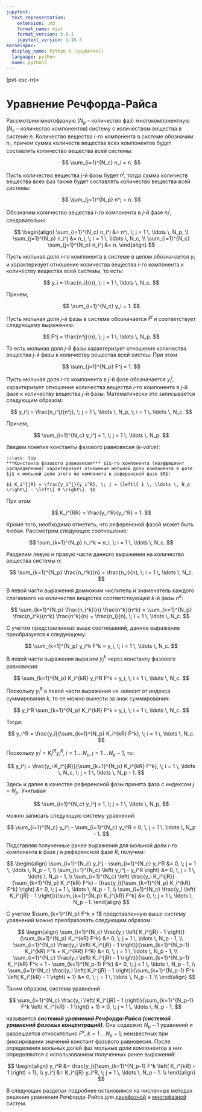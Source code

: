 ```yaml
---
jupytext:
  text_representation:
    extension: .md
    format_name: myst
    format_version: 3.0.1
    jupytext_version: 1.16.3
kernelspec:
  display_name: Python 3 (ipykernel)
  language: python
  name: python3
---
```


(pvt-esc-rr)=
# Уравнение Речфорда-Райса

Рассмотрим многофазную ($N_p$ – количество фаз) многокомпонентную ($N_c$ – количество компонентов) систему с количеством вещества в системе $n$. Количество вещества $i$-го компонента в системе обозначим $n_i$, причем сумма количеств вещества всех компонентов будет составлять количество вещества всей системы:

$$ \sum_{i=1}^{N_c} n_i = n. $$

Пусть количество вещества $j$-й фазы будет $n^j$, тогда сумма количеств вещества всех фаз также будет составлять количество вещества всей системы:

$$ \sum_{j=1}^{N_p} n^j = n. $$

Обозначим количество вещества $i$-го компонента в $j$-й фазе $n_i^j$, следовательно:

$$ \begin{align}
\sum_{i=1}^{N_c} n_i^j &= n^j, \; j = 1 \, \ldots \, N_p, \\
\sum_{j=1}^{N_p} n_i^j &= n_i, \; i = 1 \, \ldots \, N_c, \\
\sum_{i=1}^{N_c} \sum_{j=1}^{N_p} n_i^j &= n.
\end{align} $$

Пусть мольная доля $i$-го компонента в системе в целом обозначается $y_i$ и характеризует отношение количества вещества $i$-го компонента к количеству вещества всей системы, то есть:

$$ y_i = \frac{n_i}{n}, \; i = 1 \, \ldots \, N_c. $$

Причем,

$$ \sum_{i=1}^{N_c} y_i = 1. $$

Пусть мольная доля $j$-й фазы в системе обозначается $F^j$ и соответствует следующему выражению:

$$ F^j = \frac{n^j}{n}, \; j = 1 \, \ldots \, N_p. $$

То есть мольная доля $j$-й фазы характеризует отношение количества вещества $j$-й фазы к количеству вещества всей систеы. При этом

$$ \sum_{j=1}^{N_p} F^j = 1. $$

Пусть мольная доля $i$-го компонента в $j$-й фазе обозначается $y_i^j$, характеризует отношение количества вещества $i$-го компонента в $j$-й фазе к количеству вещества $j$-й фазы. Математически это записывается следующим образом:

$$ y_i^j = \frac{n_i^j}{n^j}, \; j = 1 \, \ldots \, N_p, \; i = 1 \, \ldots \, N_c. $$

Причем,

$$ \sum_{i=1}^{N_c} y_i^j = 1, \; j = 1 \, \ldots \, N_p. $$

Введем понятие константы фазового равновесия (*k-value*):

```{admonition} Определение
:class: tip
***Константа фазового равновесия*** $i$-го компонента (коэффициент распределения) характеризует отношение мольной доли компонента в фазе $j$ к мольной доли этого же компонета в референсной фазе $R$:

$$ K_i^{jR} = \frac{y_i^j}{y_i^R}, \; j = \left\{ 1 \, \ldots \, N_p \right\} - \left\{ R \right\}. $$

```

При этом

$$ K_i^{RR} = \frac{y_i^R}{y_i^R} = 1. $$

Кроме того, необходимо отметить, что референсной фазой может быть любая. Рассмотрим следующее соотношение:

$$ \sum_{k=1}^{N_p} n_i^k = n_i, \; i = 1 \, \ldots \, N_c. $$

Разделим левую и правую части данного выражения на количество вещества системы $n$:

$$ \sum_{k=1}^{N_p} \frac{n_i^k}{n} = \frac{n_i}{n}, \; i = 1 \, \ldots \, N_c. $$

В левой части выражения домножим числитель и знаменатель каждого слагаемого на количество вещества соответствующей $k$-й фазы $n^k$:

$$ \sum_{k=1}^{N_p} \frac{n_i^k}{n} \frac{n^k}{n^k} = \sum_{k=1}^{N_p} \frac{n_i^k}{n^k} \frac{n^k}{n} = \frac{n_i}{n}, \; i = 1 \, \ldots \, N_c. $$

С учетом представленных выше соотношений, данное выражение преобразуется к следующему:

$$ \sum_{k=1}^{N_p} y_i^k F^k = y_i, \; i = 1 \, \ldots \, N_c. $$

В левой части выражения выразим $y_i^k$ через константу фазового равновесия:

$$ \sum_{k=1}^{N_p} K_i^{kR} y_i^R F^k = y_i, \; i = 1 \, \ldots \, N_c. $$

Поскольку $y_i^R$ в левой части выражения не зависит от индекса суммирования $k$, то ее можно вынести за знак суммирования:

$$ y_i^R \sum_{k=1}^{N_p} K_i^{kR} F^k = y_i, \; i = 1 \, \ldots \, N_c. $$

Тогда:

$$ y_i^R = \frac{y_i}{\sum_{k=1}^{N_p} K_i^{kR} F^k}, \; i = 1 \, \ldots \, N_c. $$

Поскольку $y_i^j = K_i^{jR} y_i^R, \; i = 1 \, \ldots \, N_c, \; j = 1 \, \ldots \, N_p - 1$, то:

$$ y_i^j = \frac{y_i K_i^{jR}}{\sum_{k=1}^{N_p} K_i^{kR} F^k}, \; i = 1 \, \ldots \, N_c, \; j = 1 \, \ldots \, N_p - 1. $$

Здесь и далее в качестве референсной фазы принята фаза с индексом $j = N_p$. Учитывая

$$ \sum_{i=1}^{N_c} y_i^j = 1, \; j = 1 \, \ldots \, N_p, $$

можно записать следующую систему уравнений:

$$ \sum_{i=1}^{N_c} y_i^j - \sum_{i=1}^{N_c} y_i^R = 0, \; j = 1 \, \ldots \, N_p - 1. $$

Подставляя полученные ранее выражения для мольной доли $i$-го компонента в фазе $j$ и референсной фазе $R$, получим:

$$ \begin{align}
\sum_{i=1}^{N_c} y_i^j - \sum_{i=1}^{N_c} y_i^R &= 0, \; j = 1 \, \ldots \, N_p - 1, \\
\sum_{i=1}^{N_c} \left( y_i^j - y_i^R \right) &= 0, \; j = 1 \, \ldots \, N_p - 1, \\
\sum_{i=1}^{N_c} \left( \frac{y_i K_i^{jR}}{\sum_{k=1}^{N_p} K_i^{kR} F^k} - \frac{y_i}{\sum_{k=1}^{N_p} K_i^{kR} F^k} \right) &= 0, \; j = 1 \, \ldots \, N_p - 1, \\
\sum_{i=1}^{N_c} \frac{y_i \left( K_i^{jR} - 1 \right)}{\sum_{k=1}^{N_p} K_i^{kR} F^k} &= 0, \; j = 1 \, \ldots \, N_p - 1.
\end{align} $$

С учетом $\sum_{k=1}^{N_p} F^k = 1$ представленную выше систему уравнений можно преобразовать следующим образом:

$$ \begin{align}
\sum_{i=1}^{N_c} \frac{y_i \left( K_i^{jR} - 1 \right)}{\sum_{k=1}^{N_p} K_i^{kR} F^k} &= 0, \; j = 1 \, \ldots \, N_p - 1, \\
\sum_{i=1}^{N_c} \frac{y_i \left( K_i^{jR} - 1 \right)}{\sum_{k=1}^{N_p-1} K_i^{kR} F^k + K_i^{RR} F^R} &= 0, \; j = 1 \, \ldots \, N_p - 1, \\
\sum_{i=1}^{N_c} \frac{y_i \left( K_i^{jR} - 1 \right)}{\sum_{k=1}^{N_p-1} K_i^{kR} F^k + 1 - \sum_{k=1}^{N_p-1} F^k} &= 0, \; j = 1 \, \ldots \, N_p - 1, \\
\sum_{i=1}^{N_c} \frac{y_i \left( K_i^{jR} - 1 \right)}{\sum_{k=1}^{N_p-1} F^k \left( K_i^{kR} - 1 \right) + 1} &= 0, \; j = 1 \, \ldots \, N_p - 1. \\
\end{align} $$

Таким образом, система уравнений

$$ \sum_{i=1}^{N_c} \frac{y_i \left( K_i^{jR} - 1 \right)}{\sum_{k=1}^{N_p-1} F^k \left( K_i^{kR} - 1 \right) + 1} = 0, \; j = 1 \, \ldots \, N_p - 1, $$

называется ***системой уравнений Речфорда-Райса (системой уравнений фазовых концентраций)***. Она содержит $N_p - 1$ уравнений и разрешается относительно $F^k, \; k = 1 \, \ldots \, N_p - 1,$ неизвестных при фиксировании значений констант фазового равновесия. После определения мольных долей фаз мольные доли компонентов в них определяются с использованием полученных ранее выражений:

$$ \begin{align}
y_i^R &= \frac{y_i}{\sum_{k=1}^{N_p-1} F^k \left( K_i^{kR} - 1 \right) + 1}, \\
y_i^j &=  K_i^{jR} y_i^R, \; j = 1 \, \ldots \, N_p - 1. \\
\end{align} $$

В следующих разделах подробнее остановимся на численных методах решения уравнения Речфорда-Райса для [двухфазной](SEC-3-RR-2P.md) и [многофазной](SEC-4-RR-NP.md) систем.
